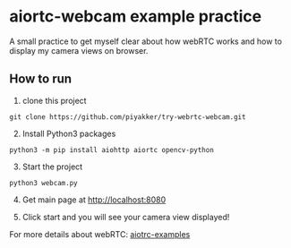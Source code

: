 # aiortc-webcam example practice

A small practice to get myself clear about how webRTC works and how to display my camera views on browser.

## How to run

1. clone this project
```
git clone https://github.com/piyakker/try-webrtc-webcam.git
```

2. Install Python3 packages
```
python3 -m pip install aiohttp aiortc opencv-python
```

3. Start the project
```
python3 webcam.py
```

4. Get main page at [http://localhost:8080](http://localhost:8080)

5. Click start and you will see your camera view displayed!

For more details about webRTC: [aiotrc-examples](https://github.com/aiortc/aiortc/tree/2362e6d1f0c730a0f8c387bbea76546775ad2fe8/examples)